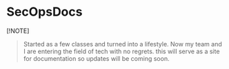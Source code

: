 # SecOpsDocs

[!NOTE]
>Started as a few classes and turned into a lifestyle. Now my team and I are entering the field of tech with no regrets. this will serve as a site for documentation so updates will be coming soon.